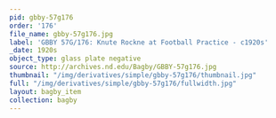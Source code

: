 ```yaml
---
pid: gbby-57g176
order: '176'
file_name: gbby-57g176.jpg
label: 'GBBY 57G/176: Knute Rockne at Football Practice - c1920s'
_date: 1920s
object_type: glass plate negative
source: http://archives.nd.edu/Bagby/GBBY-57g176.jpg
thumbnail: "/img/derivatives/simple/gbby-57g176/thumbnail.jpg"
full: "/img/derivatives/simple/gbby-57g176/fullwidth.jpg"
layout: bagby_item
collection: bagby
---
```

